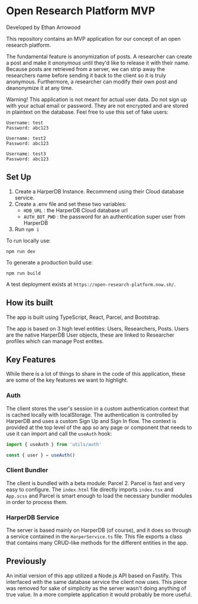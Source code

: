 # Open Research Platform MVP

Developed by Ethan Arrowood

This repository contains an MVP application for our concept of an open research platform.

The fundamental feature is anonymization of posts. A researcher can create a post and make it _anonymous_ until they'd like to release it with their name. Because posts are retrieved from a server, we can strip away the researchers name before sending it back to the client so it is truly anonymous. Furthermore, a researcher can modify their own post and deanonymize it at any time.

Warning! This application is not meant for actual user data. Do not sign up with your actual email or password. They are not encrypted and are stored in plaintext on the database. Feel free to use this set of fake users:

```
Username: test
Password: abc123
```

```
Username: test2
Password: abc123
```

```
Username: test3
Password: abc123
```

## Set Up

1. Create a HarperDB Instance. Recommend using their Cloud database service.
2. Create a .env file and set these two variables:
	- `HDB_URL` : the HarperDB Cloud database url
	- `AUTH_BOT_PWD` : the password for an authentication super user from HarperDB
3. Run `npm i`

To run locally use:

`npm run dev`

To generate a production build use:

`npm run build`

A test deployment exists at `https://open-research-platform.now.sh/`.

## How its built

The app is built using TypeScript, React, Parcel, and Bootstrap.

The app is based on 3 high level entities: Users, Researchers, Posts. Users are the native HarperDB User objects, these are linked to Researcher profiles which can manage Post entites.

## Key Features

While there is a lot of things to share in the code of this application, these are some of the key features we want to highlight.

### Auth

The client stores the user's session in a custom authentication context that is cached locally with localStorage. The authentication is controlled by HarperDB and uses a custom Sign Up and Sign In flow. The context is provided at the top level of the app so any page or component that needs to use it can import and call the `useAuth` hook:

```ts
import { useAuth } from 'utils/auth'

const { user } = useAuth()
```

### Client Bundler

The client is bundled with a beta module: Parcel 2. Parcel is fast and very easy to configure. The `index.html` file directly imports `index.tsx` and `App.scss` and Parcel is smart enough to load the necessary bundler modules in order to process them.

### HarperDB Service

The server is based mainly on HarperDB (of course), and it does so through a service contained in the `HarperService.ts` file. This file exports a class that contains many CRUD-like methods for the different entities in the app.

## Previously

An initial version of this app utilized a Node.js API based on Fastify. This interfaced with the same database service the client now uses. This piece was removed for sake of simplicity as the server wasn't doing anything of true value. In a more complete application it would probably be more useful.